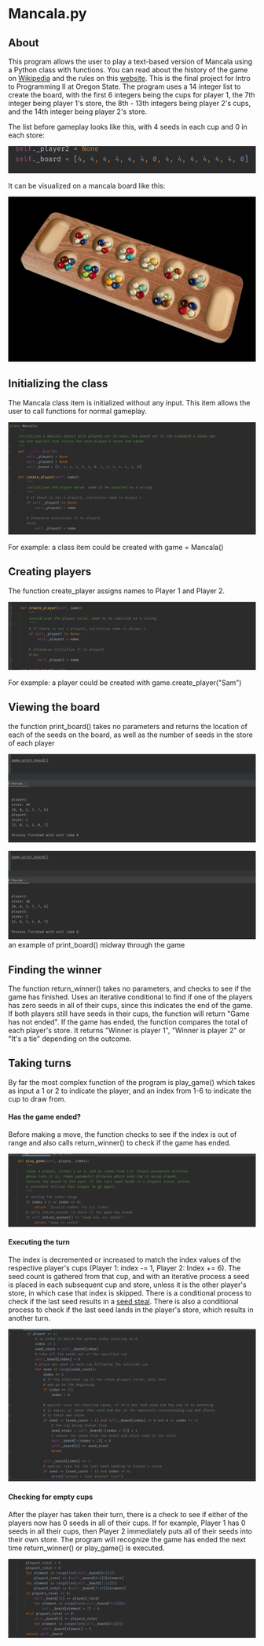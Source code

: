 # Mancala.py
## About
This program allows the user to play a text-based version of Mancala using a Python class with functions. You can read about the history of the game on <a href="https://en.wikipedia.org/wiki/Mancala">Wikipedia</a> and the rules on this <a href="https://endlessgames.com/wp-content/uploads/Mancala_Instructions.pdf">website</a>. This is the final project for Intro to Programming II at Oregon State. The program uses a 14 integer list to create the board, with the first 6 integers being the cups for player 1, the 7th integer being player 1's store, the 8th - 13th integers being player 2's cups, and the 14th integer being player 2's store.

The list before gameplay looks like this, with 4 seeds in each cup and 0 in each store:

![a picture of the 14 integer list at the start of the game](https://github.com/samuelcoding97/Mancala/blob/main/mancala-photos/mancala-board-list.png)

It can be visualized on a mancala board like this:

![a picture of a regular mancala board](https://github.com/samuelcoding97/Mancala/blob/main/mancala-photos/mancala-board-visual.jpg)

## Initializing the class
The Mancala class item is initialized without any input. This item allows the user to call functions for normal gameplay.

![picture of the code that makes the mancala class](https://github.com/samuelcoding97/Mancala/blob/main/mancala-photos/mancala-class.png)

For example: a class item could be created with game = Mancala()

## Creating players
The function create_player assigns names to Player 1 and Player 2. 

![example of implementing the create_player() function](https://github.com/samuelcoding97/Mancala/blob/main/mancala-photos/mancala-create-player.png)

For example: a player could be created with game.create_player("Sam")

## Viewing the board
the function print_board() takes no parameters and returns the location of each of the seeds on the board, as well as the number of seeds in the store of each player

![picture of the function print_board() in code](https://github.com/samuelcoding97/Mancala/blob/main/mancala-photos/mancala-print-board.png)

![picture of the function print_board() being executed](https://github.com/samuelcoding97/Mancala/blob/main/mancala-photos/mancala-print-board.png)
an example of print_board() midway through the game

## Finding the winner
The function return_winner() takes no parameters, and checks to see if the game has finished. Uses an iterative conditional to find if one of the players has zero seeds in all of their cups, since this indicates the end of the game. If both players still have seeds in their cups, the function will return "Game has not ended". If the game has ended, the function compares the total of each player's store. It returns "Winner is player 1", "Winner is player 2" or "It's a tie" depending on the outcome.

## Taking turns
By far the most complex function of the program is play_game() which takes as input a 1 or 2 to indicate the player, and an index from 1-6 to indicate the cup to draw from. 

#### Has the game ended?
Before making a move, the function checks to see if the index is out of range and also calls return_winner() to check if the game has ended.

![first picture of the play_game() function](https://github.com/samuelcoding97/Mancala/blob/main/mancala-photos/mancala-play-game-1.png)

#### Executing the turn
The index is decremented or increased to match the index values of the respective player's cups (Player 1: index -= 1, Player 2: Index += 6). The seed count is gathered from that cup, and with an iterative process a seed is placed in each subsequent cup and store, unless it is the other player's store, in which case that index is skipped. There is a conditional process to check if the last seed results in a <a href="https://mancala.fandom.com/wiki/Capturing_(game_mechanism)">seed steal</a>. There is also a conditional process to check if the last seed lands in the player's store, which results in another turn.

![picture of the code for moving seeds to different cups](https://github.com/samuelcoding97/Mancala/blob/main/mancala-photos/mancala-player-turn.png)

#### Checking for empty cups
After the player has taken their turn, there is a check to see if either of the players now has 0 seeds in all of their cups. If for example, Player 1 has 0 seeds in all their cups, then Player 2 immediately puts all of their seeds into their own store. The program will recognize the game has ended the next time return_winner() or play_game() is executed.

![picture of code checking for empty cups](https://github.com/samuelcoding97/Mancala/blob/main/mancala-photos/check-for-empty.png)

